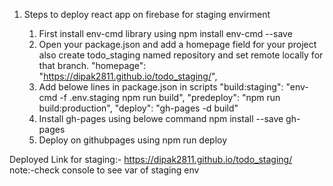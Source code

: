 1. Steps to deploy react app on firebase for staging envirment

    1) First install env-cmd library using 
            npm install env-cmd --save 
    2) Open your package.json and add a homepage field for your project also create todo_staging named repository and set remote locally for that branch.
            "homepage": "https://dipak2811.github.io/todo_staging/",
    3) Add belowe lines in package.json in scripts
            "build:staging": "env-cmd -f .env.staging npm run build",
            "predeploy": "npm run build:production",
            "deploy": "gh-pages -d build"
    4) Install gh-pages using belowe command
            npm install --save gh-pages
    5) Deploy on githubpages using
            npm run deploy
           
Deployed Link for staging:- https://dipak2811.github.io/todo_staging/  
note:-check console to see var of staging env



